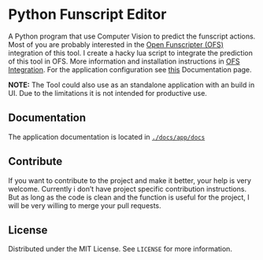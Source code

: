 # Python Funscript Editor

A Python program that use Computer Vision to predict the funscript actions. Most of you are probably interested in the [Open Funscripter (OFS)](https://github.com/OpenFunscripter/OFS) integration of this tool. I create a hacky lua script to integrate the prediction of this tool in OFS. More information and installation instructions in [OFS Integration](https://github.com/michael-mueller-git/Python-Funscript-Editor/blob/main/docs/app/docs/user-guide/ofs-integration.md). For the application configuration see [this](https://github.com/michael-mueller-git/Python-Funscript-Editor/blob/main/docs/app/docs/user-guide/config.md) Documentation page.

**NOTE:** The Tool could also use as an standalone application with an build in UI. Due to the limitations it is not intended for productive use.

## Documentation

The application documentation is located in [`./docs/app/docs`](https://github.com/michael-mueller-git/Python-Funscript-Editor/blob/main/docs/app/docs)

## Contribute

If you want to contribute to the project and make it better, your help is very welcome. Currently i don’t have project specific contribution instructions. But as long as the code is clean and the function is useful for the project, I will be very willing to merge your pull requests.

## License

Distributed under the MIT License. See `LICENSE` for more information.
